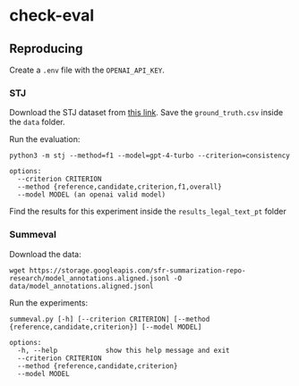 # check-eval

## Reproducing

Create a `.env` file with the `OPENAI_API_KEY`.

### STJ

Download the STJ dataset from [this link](https://osf.io/mct8s/). Save the `ground_truth.csv` inside the `data` folder.

Run the evaluation:

```
python3 -m stj --method=f1 --model=gpt-4-turbo --criterion=consistency

options:
  --criterion CRITERION
  --method {reference,candidate,criterion,f1,overall}
  --model MODEL (an openai valid model)
```

Find the results for this experiment inside the `results_legal_text_pt` folder

### Summeval

Download the data:
```
wget https://storage.googleapis.com/sfr-summarization-repo-research/model_annotations.aligned.jsonl -O data/model_annotations.aligned.jsonl
```

Run the experiments:

```
summeval.py [-h] [--criterion CRITERION] [--method {reference,candidate,criterion}] [--model MODEL]

options:
  -h, --help            show this help message and exit
  --criterion CRITERION
  --method {reference,candidate,criterion}
  --model MODEL
```
